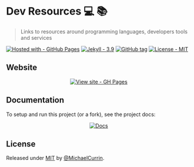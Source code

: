 # Dev Resources 💻 📚
> Links to resources around programming languages, developers tools and services

[![Hosted with - GitHub Pages](https://img.shields.io/badge/Hosted_with-GitHub_Pages-blue?logo=github&logoColor=white)](https://pages.github.com/)
[![Jekyll - 3.9](https://img.shields.io/badge/Jekyll-3.9-blue?logo=jekyll&logoColor=white)](https://jekyllrb.com)
[![GitHub tag](https://img.shields.io/github/tag/MichaelCurrin/dev-resources?include_prereleases&sort=semver)](https://github.com/MichaelCurrin/dev-resources/releases/)
[![License - MIT](https://img.shields.io/badge/License-MIT-blue)](#license)


## Website

<div align="center">

[![View site - GH Pages](https://img.shields.io/static/v1?label=View+site&message=GH+Pages&color=2ea44f&style=for-the-badge)](https://michaelcurrin.github.io/dev-resources/)

</div>


## Documentation

To setup and run this project (or a fork), see the project docs:

<div align="center">

[![Docs](https://img.shields.io/badge/View-Documentation-blue?style=for-the-badge)](/docs/)

</div>


## License

Released under [MIT](/LICENSE) by [@MichaelCurrin](https://github.com/MichaelCurrin).
